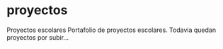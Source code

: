 # proyectos
Proyectos escolares
Portafolio de proyectos escolares. Todavia quedan proyectos por subir...
